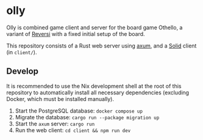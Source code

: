 # olly

Olly is combined game client and server for the board game Othello, a variant of [Reversi](https://en.wikipedia.org/wiki/Reversi) with a fixed initial setup of the board.

This repository consists of a Rust web server using [axum](https://docs.rs/axum/latest/axum/), and a [Solid](https://solidjs.com) client (in `client/`).

## Develop

It is recommended to use the Nix development shell at the root of this repository to automatically install all necessary dependencies (excluding Docker, which must be installed manually).

1. Start the PostgreSQL database: `docker compose up`
2. Migrate the database: `cargo run --package migration up`
3. Start the `axum` server: `cargo run`
4. Run the web client: `cd client && npm run dev`
